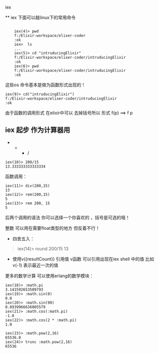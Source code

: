 iex

**  iex 下面可以敲linux下的常用命令

~~~shell

    iex(4)> pwd
    f:/Elixir-workspace/elixer-coder
    :ok
    iex>  ls
    ...
    iex(5)> cd "intruducingElixir"
    f:/Elixir-workspace/elixer-coder/intruducingElixir
    :ok
    iex(6)> pwd
    f:/Elixir-workspace/elixer-coder/intruducingElixir
    :ok

~~~
这些os 命令基本是做为函数形式出现的！
>
    iex(9)> cd("intruducingElixir")
    f:/Elixir-workspace/elixer-coder/intruducingElixir
    :ok

由于函数的调用形式 在elixir中可以 去掉括号所以 形式   f(p)  ==>  f  p


## iex 起步  作为计算器用

+ - * /
>
    iex(10)> 200/15
    13.333333333333334

函数调用：
>
    iex(11)> div(200,15)
    13
    iex(12)> rem(200,15)
    5
    iex(13)> rem 200, 15
    5

后两个调用的语法 你可以选择一个你喜欢的 ，括号是可选的哦！

整数 可以用在需要float类型的地方 但反着不行！

- 四舍五入：
>iex(14)> round 200/15
 13

- 使用v({resultCount}) 引用值  v函数 可以引用出现在iex shell 中的值 比如v(-1) 表示最近一次的值

更多的数学计算
可以使用erlang的数学模块：
>
    iex(18)> :math.pi
    3.141592653589793
    iex(19)> :math.sin(0)
    0.0
    iex(20)> :math.sin(90)
    0.8939966636005579
    iex(21)> :math.cos(:math.pi)
    -1.0
    iex(22)> :math.cos(2 * :math.pi)
    1.0

    iex(23)> :math.pow(2,16)
    65536.0
    iex(24)> trunc :math.pow(2,16)
    65536